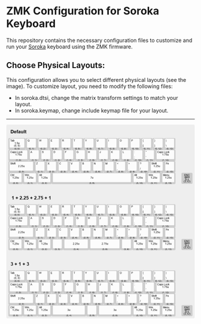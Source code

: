 # ZMK Configuration for Soroka Keyboard
This repository contains the necessary configuration files to customize and run your [Soroka](https://github.com/kapee1/soroka/) keyboard using the ZMK firmware.

## Choose Physical Layouts:

   This configuration allows you to select different physical layouts (see the image). To customize layout, you need to modify the following files:

   - In soroka.dtsi, change the matrix transform settings to match your layout.
   - In soroka.keymap, change include keymap file for your layout.
  

  ------

![Physical Layouts](/kle/soroka_matrix.png)
